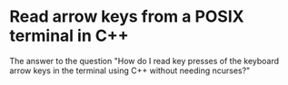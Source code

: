 # Read arrow keys from a POSIX terminal in C++

The answer to the question "How do I read key presses of the keyboard arrow keys in the terminal using C++ without needing ncurses?"
